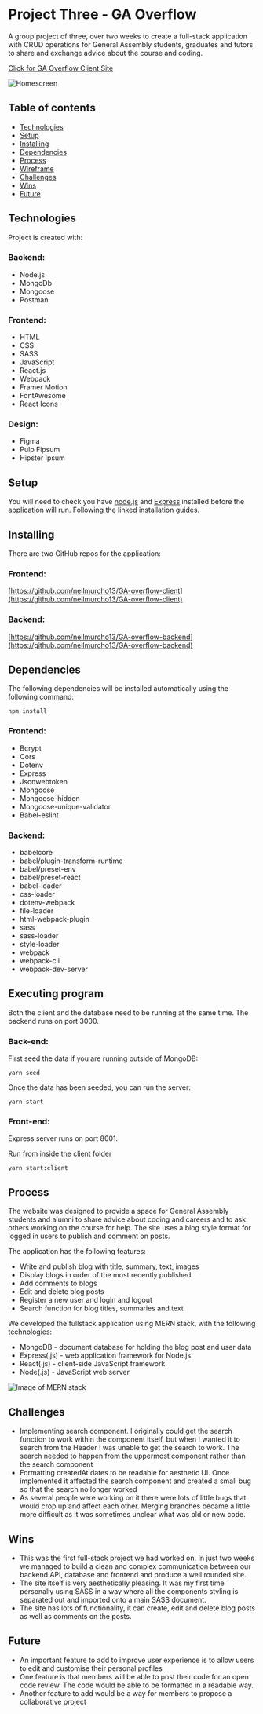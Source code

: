 

# Project Three - GA Overflow

A group project of three, over two weeks to create a full-stack application with CRUD operations for General Assembly students, graduates and tutors to share and exchange advice about the course and coding.  

[Click for GA Overflow Client Site](https://ga-overflow.netlify.app/)

![Homescreen](https://gcdn.pbrd.co/images/Mn6vSeePTD49.png?o=1)

## Table of contents

- [Technologies](#technologies)
- [Setup](#setup)
- [Installing](#installing)
- [Dependencies](#dependencies)
- [Process](#process)
- [Wireframe](#wireframe)
- [Challenges](#challenges)
- [Wins](#wins)
- [Future](#future)

## Technologies

Project is created with:

### Backend:
- Node.js
- MongoDb
- Mongoose
- Postman

### Frontend:
- HTML
- CSS
- SASS
- JavaScript
- React.js
- Webpack
- Framer Motion
- FontAwesome
- React Icons

### Design:
- Figma
- Pulp Fipsum
- Hipster Ipsum

## Setup

You will need to check you have [node.js](https://www.codecademy.com/articles/react-setup-i) and [Express](https://expressjs.com/en/starter/installing.html) installed before the application will run. Following the linked installation guides.

## Installing

There are two GitHub repos for the application: 

### Frontend: 
[https://github.com/neilmurcho13/GA-overflow-client](https://github.com/neilmurcho13/GA-overflow-client)

### Backend: 
[https://github.com/neilmurcho13/GA-overflow-backend](https://github.com/neilmurcho13/GA-overflow-backend)

## Dependencies

The following dependencies will be installed automatically using the following command:
```
npm install
``` 

### Frontend: 
* Bcrypt
* Cors
* Dotenv
* Express
* Jsonwebtoken
* Mongoose
* Mongoose-hidden
* Mongoose-unique-validator
* Babel-eslint 

### Backend: 
* babelcore 
* babel/plugin-transform-runtime
* babel/preset-env
* babel/preset-react 
* babel-loader 
* css-loader
* dotenv-webpack 
* file-loader 
* html-webpack-plugin
* sass
* sass-loader
* style-loader
* webpack
* webpack-cli
* webpack-dev-server

## Executing program

Both the client and the database need to be running at the same time. 
The backend runs on port 3000.  

### Back-end:

First seed the data if you are running outside of MongoDB:
```
yarn seed
```

Once the data has been seeded, you can run the server: 
```
yarn start
```

### Front-end:

Express server runs on port 8001. 

Run from inside the client folder
```
yarn start:client
```

## Process

The website was designed to provide a space for General Assembly students and alumni to share advice about coding and careers and to ask others working on the course for help. The site uses a blog style format for logged in users to publish and comment on posts. 

The application has the following features: 

* Write and publish blog with title, summary, text, images
* Display blogs in order of the most recently published
* Add comments to blogs
* Edit and delete blog posts
* Register a new user and login and logout
* Search function for blog titles, summaries and text

We developed the fullstack application using MERN stack, with the following technologies: 

* MongoDB - document database for holding the blog post and user data
* Express(.js) - web application framework for Node.js 
* React(.js) - client-side JavaScript framework
* Node(.js) - JavaScript web server

![Image of MERN stack](https://webimages.mongodb.com/_com_assets/cms/mern-stack-b9q1kbudz0.png?auto=format%2Ccompress)


## Challenges

- Implementing search component. I originally could get the search function to work within the component itself, but when I wanted it to search from the Header I was unable to get the search to work. The search needed to happen from the uppermost component rather than the search component 
- Formatting createdAt dates to be readable for aesthetic UI. Once implemented it affected the search component and created a small bug so that the search no longer worked
- As several people were working on it there were lots of little bugs that would crop up and affect each other. Merging branches became a little more difficult as it was sometimes unclear what was old or new code.

## Wins

- This was the first full-stack project we had worked on. In just two weeks we managed to build a clean and complex communication between our backend API, database and frontend and produce a well rounded site.
- The site itself is very aesthetically pleasing. It was my first time personally using SASS in a way where all the components styling is separated out and imported onto a main SASS document.
- The site has lots of functionality, it can create, edit and delete blog posts as well as comments on the posts. 

## Future

- An important feature to add to improve user experience is to allow users to edit and customise their personal profiles
- One feature is that members will be able to post their code for an open code review. The code would be able to be formatted in a readable way.
- Another feature to add would be a way for members to propose a collaborative project





